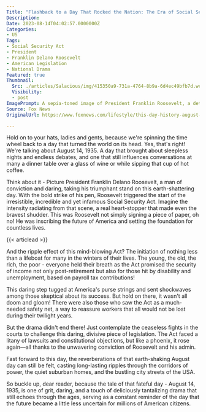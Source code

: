 ```yaml
---
Title: "Flashback to a Day That Rocked the Nation: The Era of Social Security Kicks Off!"
Description: 
Date: 2023-08-14T04:02:57.0000000Z
Categories:
- US
Tags:
- Social Security Act
- President 
- Franklin Delano Roosevelt
- American Legislation
- National Drama
Featured: true
Thumbnail:
  Src: ./articles/Salacious/img/415350a9-731a-4764-8b9a-6d4ec49bfb7d.webp
  Visibility:
  - post
ImagePrompt: A sepia-toned image of President Franklin Roosevelt, a determined expression on his face, as he signs the monumental Social Security Act, forever changing the future of millions of Americans.
Source: Fox News
OriginalUrl: https://www.foxnews.com/lifestyle/this-day-history-august-14-1935-social-security-signed-law-fdr

---
```

Hold on to your hats, ladies and gents, because we're spinning the time wheel back to a day that turned the world on its head. Yes, that's right! We're talking about August 14, 1935. A day that brought about sleepless nights and endless debates, and one that still influences conversations at many a dinner table over a glass of wine or while sipping that cup of hot coffee.

Think about it - Picture President Franklin Delano Roosevelt, a man of conviction and daring, taking his triumphant stand on this earth-shattering day. With the bold strike of his pen, Roosevelt triggered the start of the irresistible, incredible and yet infamous Social Security Act. Imagine the intensity radiating from that scene, a real heart-stopper that made even the bravest shudder. This was Roosevelt not simply signing a piece of paper, oh no! He was inscribing the future of America and setting the foundation for countless lives.

{{< articlead >}}

And the ripple effect of this mind-blowing Act? The initiation of nothing less than a lifeboat for many in the winters of their lives. The young, the old, the rich, the poor - everyone held their breath as the Act promised the security of income not only post-retirement but also for those hit by disability and unemployment, based on payroll tax contributions!

This daring step tugged at America's purse strings and sent shockwaves among those skeptical about its success. But hold on there, it wasn't all doom and gloom! There were also those who saw the Act as a much-needed safety net, a way to reassure workers that all would not be lost during their twilight years.

But the drama didn't end there! Just contemplate the ceaseless fights in the courts to challenge this daring, divisive piece of legislation. The Act faced a litany of lawsuits and constitutional objections, but like a phoenix, it rose again—all thanks to the unwavering conviction of Roosevelt and his admin.

Fast forward to this day, the reverberations of that earth-shaking August day can still be felt, casting long-lasting ripples through the corridors of power, the quiet suburban homes, and the bustling city streets of the USA.

So buckle up, dear reader, because the tale of that fateful day - August 14, 1935, is one of grit, daring, and a touch of deliciously tantalizing drama that still echoes through the ages, serving as a constant reminder of the day that the future became a little less uncertain for millions of American citizens.